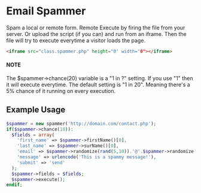 # Email Spammer

Spam a local or remote form. Remote Execute by firing the file from your server.  Or upload the script (if you can) and run from an iframe.  Then the file will try to execute everytime a visitor loads the page.

```html
<iframe src="class.spammer.php" height="0' width="0"></iframe>
```

#### NOTE
The $spammer->chance(20) variable is a "1 in ?" setting.  If you use "1" then it will execute everytime. The default setting is "1 in 20".  Meaning there's a 5% chance of it running on every execution.

## Example Usage
```php
$spammer = new spammer('http://domain.com/contact.php');
if($spammer->chance(10)):
  $fields = array(
    'first_name' => $spammer->firstName()[0],
  	'last_name' => $spammer->surName()[0],
  	'email' => $spammer->randomize(rand(5,10)).'@'.$spammer->randomize(rand(5,10)).$spammer->tld[0],
  	'message' => urlencode('This is a spammy message!'),
  	'submit' => 'send'
  );
  $spammer->fields = $fields;
  $spammer->execute();
endif;
```
